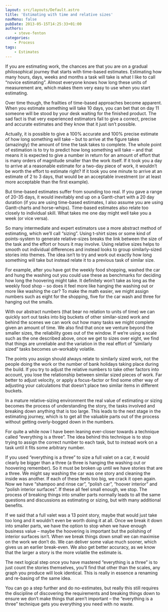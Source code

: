 ```yaml
---
layout: src/layouts/Default.astro
title: 'Estimating with time and relative sizes'
navMenu: false
pubDate: 2013-05-15T14:25:33+01:00
authors:
    - steve-fenton
categories:
    - Process
tags:
    - Estimates
---
```


If you are estimating work, the chances are that you are on a gradual philosophical journey that starts with time-based estimates. Estimating how many hours, days, weeks and months a task will take is what I like to call “novice estimating”. Almost everyone knows how long these units of measurement are, which makes them very easy to use when you start estimating.

Over time though, the frailties of time-based approaches become apparent. When you estimate something will take 10 days, you can bet that on day 11 someone will be stood by your desk waiting for the finished product. The sad fact is that very experienced estimators fail to give a correct, precise and accurate estimates and they know that it just isn’t possible.

Actually, it is possible to give a 100% accurate and 100% precise estimate of how long something will take – but to arrive at the figure takes (amazingly) the amount of time the task takes to complete. The whole point of estimation is to try to predict how long something will take – and that means it is expected to give a number in return for an amount of effort that is many orders of magnitude smaller than the work itself. If it took you a day to arrive at a reasonable estimate for a two-day piece of work, it wouldn’t be worth the effort to estimate right? If it took you one minute to arrive at an estimate of 2 to 3 days, that would be an acceptable investment (or at least more acceptable than the first example).

But time-based estimates suffer from sounding too real. If you gave a range of 20-35 days, it would inevitably end up on a Gantt-chart with a 20 day duration (if you are using time-based estimates, I also assume you are using Gantt-charts and horse-whips). Time-based estimates also relate too closely to individual skill. What takes me one day might well take you a week (or vice versa).

So many intermediate and expert estimators use a more abstract method of estimating, which we’ll call “sizing”. Using t-shirt sizes or some kind of points-system to generate relative-sizes breaks the link between the size of the task and the effort or hours it may involve. Using relative sizes helps to smooth out individual differences and instead looks to group similarly-sized stories into themes. The idea isn’t to try and work out exactly how long something will take but instead relate it to a previous task of similar size.

For example, after you have got the weekly food shopping, washed the car and hung the washing out you could use these as benchmarks for deciding how long the hoovering might take. It definitely won’t take as long as the weekly food shop – so does it feel more like hanging the washing out or more like washing the car? To make the math easier, we might assign numbers such as eight for the shopping, five for the car wash and three for hanging out the smalls.

With our abstract numbers (that bear no relation to units of time) we can quickly sort out tasks into big buckets of other similar-sized work and behind the scenes we can work out how many tasks we might complete given an amount of time. We also find that once we venture beyond the smaller sizes, the reliability goes out of the window. If we’re using a scale such as the one described above, once we get to sizes over eight, we find that things are unreliable and the variation in the real effort of “similarly sized” tasks becomes un-workably volatile.

The points you assign should always relate to similarly sized work, not the people doing the work or the number of bank holidays taking place during the build. If you try to adjust the relative numbers to take other factors into account, you lose the relationship between similar sized pieces of work. Far better to adjust velocity, or apply a focus-factor or find some other way of adjusting your calculations that doesn’t place two similar items in different buckets.

In a mature relative-sizing environment the real value of estimating or sizing becomes the process of understanding the story, the tasks involved and breaking down anything that is too large. This leads to the next stage in the estimating journey, which is to get all the valuable parts out of the process without getting overly-bogged down in the numbers.

For quite a while now I have been leaning ever-closer towards a technique called “everything is a three”. The idea behind this technique is to stop trying to assign the correct number to each task, but to instead work on a task until it fits some arbitrary number.

If you used “everything is a three” to size a full valet on a car, it would clearly be bigger than a three (a three is hanging the washing out or hoovering remember). So it must be broken up until we have stories that are a three. We might say washing the car was one story and cleaning the inside was another. If each of these feels too big, we crack it open again. Now we have “shampoo and rinse car”, “polish car”, “hoover interior” and “polish interior surfaces”. If these all feel small enough, we stop. The process of breaking things into smaller parts normally leads to all the same questions and discussions as estimating or sizing, but with many additional benefits.

If we said that a full valet was a 13 point story, maybe that would just take too long and it wouldn’t even be worth doing it at all. Once we break it down into smaller parts, we have the option to stop when we have enough business value – maybe the hoovering is important but the polishing of interior surfaces isn’t. When we break things down small we can maximise on the work we don’t do. We can deliver some value much sooner, which gives us an earlier break-even. We also get better accuracy, as we know that the larger a story is the more volatile the estimate is.

The next logical step once you have mastered “everything is a three” is to just count the stories themselves, you’ll find that other than the scales, any graph you produce will look identical. This is really in essence a renaming and re-basing of the same idea.

You can go a step further and do no-estimates, but really this still requires the discipline of discovering the requirements and breaking things down to ensure we don’t make things that aren’t important – the “everything is a three” technique gets you everything you need with no waste.